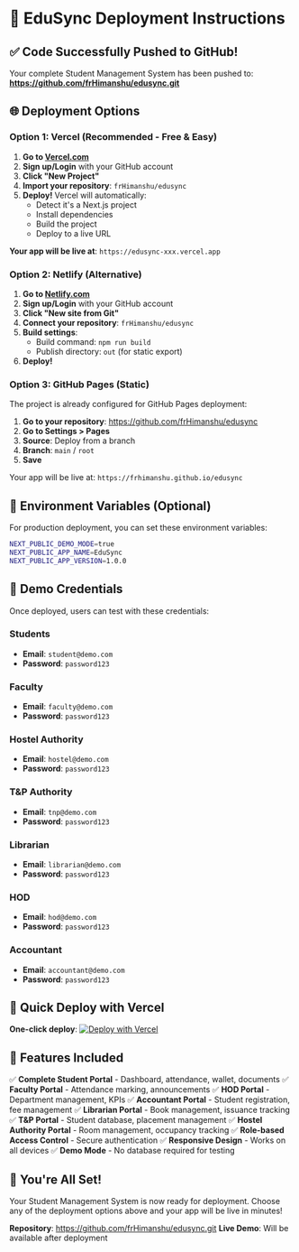 # 🚀 EduSync Deployment Instructions

## ✅ Code Successfully Pushed to GitHub!

Your complete Student Management System has been pushed to: **https://github.com/frHimanshu/edusync.git**

## 🌐 Deployment Options

### Option 1: Vercel (Recommended - Free & Easy)

1. **Go to [Vercel.com](https://vercel.com)**
2. **Sign up/Login** with your GitHub account
3. **Click "New Project"**
4. **Import your repository**: `frHimanshu/edusync`
5. **Deploy!** Vercel will automatically:
   - Detect it's a Next.js project
   - Install dependencies
   - Build the project
   - Deploy to a live URL

**Your app will be live at**: `https://edusync-xxx.vercel.app`

### Option 2: Netlify (Alternative)

1. **Go to [Netlify.com](https://netlify.com)**
2. **Sign up/Login** with your GitHub account
3. **Click "New site from Git"**
4. **Connect your repository**: `frHimanshu/edusync`
5. **Build settings**:
   - Build command: `npm run build`
   - Publish directory: `out` (for static export)
6. **Deploy!**

### Option 3: GitHub Pages (Static)

The project is already configured for GitHub Pages deployment:

1. **Go to your repository**: https://github.com/frHimanshu/edusync
2. **Go to Settings > Pages**
3. **Source**: Deploy from a branch
4. **Branch**: `main` / `root`
5. **Save**

Your app will be live at: `https://frhimanshu.github.io/edusync`

## 🔧 Environment Variables (Optional)

For production deployment, you can set these environment variables:

```bash
NEXT_PUBLIC_DEMO_MODE=true
NEXT_PUBLIC_APP_NAME=EduSync
NEXT_PUBLIC_APP_VERSION=1.0.0
```

## 🎯 Demo Credentials

Once deployed, users can test with these credentials:

### Students
- **Email**: `student@demo.com`
- **Password**: `password123`

### Faculty
- **Email**: `faculty@demo.com`
- **Password**: `password123`

### Hostel Authority
- **Email**: `hostel@demo.com`
- **Password**: `password123`

### T&P Authority
- **Email**: `tnp@demo.com`
- **Password**: `password123`

### Librarian
- **Email**: `librarian@demo.com`
- **Password**: `password123`

### HOD
- **Email**: `hod@demo.com`
- **Password**: `password123`

### Accountant
- **Email**: `accountant@demo.com`
- **Password**: `password123`

## 🚀 Quick Deploy with Vercel

**One-click deploy**: [![Deploy with Vercel](https://vercel.com/button)](https://vercel.com/new/clone?repository-url=https://github.com/frHimanshu/edusync)

## 📱 Features Included

✅ **Complete Student Portal** - Dashboard, attendance, wallet, documents
✅ **Faculty Portal** - Attendance marking, announcements
✅ **HOD Portal** - Department management, KPIs
✅ **Accountant Portal** - Student registration, fee management
✅ **Librarian Portal** - Book management, issuance tracking
✅ **T&P Portal** - Student database, placement management
✅ **Hostel Authority Portal** - Room management, occupancy tracking
✅ **Role-based Access Control** - Secure authentication
✅ **Responsive Design** - Works on all devices
✅ **Demo Mode** - No database required for testing

## 🎉 You're All Set!

Your Student Management System is now ready for deployment. Choose any of the deployment options above and your app will be live in minutes!

**Repository**: https://github.com/frHimanshu/edusync.git
**Live Demo**: Will be available after deployment
